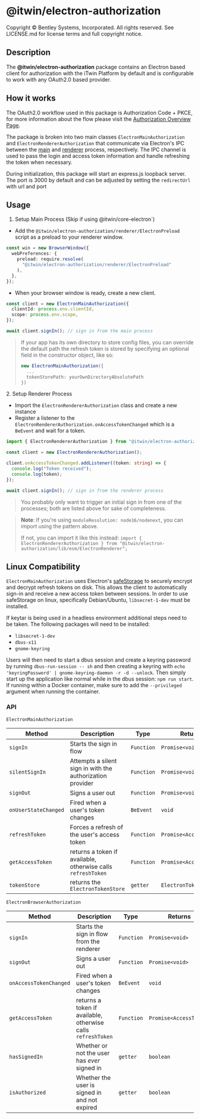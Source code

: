 # @itwin/electron-authorization

Copyright © Bentley Systems, Incorporated. All rights reserved. See LICENSE.md for license terms and full copyright notice.

## Description

The **@itwin/electron-authorization** package contains an Electron based client for authorization with the iTwin Platform by default and is configurable to work with any OAuth2.0 based provider.

## How it works

The OAuth2.0 workflow used in this package is Authorization Code + PKCE, for more information about the flow please visit the [Authorization Overview Page](https://developer.bentley.com/apis/overview/authorization/#authorizesinglepageapplicationsspaanddesktopmobileapplicationsnative).

The package is broken into two main classes `ElectronMainAuthorization` and `ElectronRendererAuthorization` that communicate via Electron's IPC between the [main](https://www.electronjs.org/docs/latest/api/ipc-main) and [renderer](https://www.electronjs.org/docs/latest/api/ipc-renderer) process, respectively. The IPC channel is used to pass the login and access token information and handle refreshing the token when necessary.

During initialization, this package will start an express.js loopback server. The port is 3000 by default and can be adjusted by setting the `redirectUrl` with url and port

## Usage

1. Setup Main Process (Skip if using @itwin/core-electron`)

- Add the `@itwin/electron-authorization/renderer/ElectronPreload` script as a preload to your renderer window.

```typescript
const win = new BrowserWindow({
  webPreferences: {
    preload: require.resolve(
      "@itwin/electron-authorization/renderer/ElectronPreload"
    ),
  },
});
```

- When your browser window is ready, create a new client.

```typescript
const client = new ElectronMainAuthorization({
  clientId: process.env.clientId,
  scope: process.env.scope,
});

await client.signIn(); // sign in from the main process
```
<blockquote> If your app has its own directory to store config files, you can override the default path the refresh token is stored by specifying an optional field in the constructor object, like so:

```typescript
new ElectronMainAuthorization({
  ...
  tokenStorePath: yourOwnDirectoryAbsolutePath
})
```
</blockquote>
2. Setup Renderer Process

- Import the `ElectronRendererAuthorization` class and create a new instance
- Register a listener to the `ElectronRendererAuthorization.onAccessTokenChanged` which is a `BeEvent` and wait for a token.

```typescript
import { ElectronRendererAuthorization } from "@itwin/electron-authorization/Renderer";

const client = new ElectronRendererAuthorization();

client.onAccessTokenChanged.addListener((token: string) => {
  console.log("Token received");
  console.log(token);
});

await client.signIn(); // sign in from the renderer process
```

> You probably only want to trigger an initial sign in from one of the processes; both are listed above for sake of completeness.

> **Note**: If you're using `moduleResolution: node16/nodenext`, you can import using the pattern above.
>
> If not, you can import it like this instead: `import { ElectronRendererAuthorization } from "@itwin/electron-authorization/lib/esm/ElectronRenderer";`

## Linux Compatibility

`ElectronMainAuthorization` uses Electron's [safeStorage](https://www.electronjs.org/docs/latest/api/safe-storage) to securely encrypt and decrypt refresh tokens on disk. This allows the client to automatically sign-in and receive a new access token between sessions. In order to use safeStorage on linux, specifically Debian/Ubuntu, `libsecret-1-dev` must be installed.

If keytar is being used in a headless environment additional steps need to be taken. The following packages will need to be installed:

- `libsecret-1-dev`
- `dbus-x11`
- `gnome-keyring`

Users will then need to start a dbus session and create a keyring password by running `dbus-run-session -- sh` and then creating a keyring with `echo 'keyringPassword' | gnome-keyring-daemon -r -d --unlock`. Then simply start up the application like normal while in the dbus session: `npm run start`. If running within a Docker container, make sure to add the `--privileged` argument when running the container.

### API

`ElectronMainAuthorization`

| Method               | Description                                                  | Type       | Returns                |
| -------------------- | ------------------------------------------------------------ | ---------- | ---------------------- |
| `signIn`             | Starts the sign in flow                                      | `Function` | `Promise<void>`        |
| `silentSignIn`       | Attempts a silent sign in with the authorization provider    | `Function` | `Promise<void>`        |
| `signOut`            | Signs a user out                                             | `Function` | `Promise<void>`        |
| `onUserStateChanged` | Fired when a user's token changes                            | `BeEvent`  | `void`                 |
| `refreshToken`       | Forces a refresh of the user's access token                  | `Function` | `Promise<AccessToken>` |
| `getAccessToken`     | returns a token if available, otherwise calls `refreshToken` | `Function` | `Promise<AccessToken>` |
| `tokenStore`         | returns the `ElectronTokenStore`                             | `getter`   | `ElectronTokenStore`   |

`ElectronBrowserAuthorization`

| Method                 | Description                                                  | Type       | Returns                |
| ---------------------- | ------------------------------------------------------------ | ---------- | ---------------------- |
| `signIn`               | Starts the sign in flow from the renderer                    | `Function` | `Promise<void>`        |
| `signOut`              | Signs a user out                                             | `Function` | `Promise<void>`        |
| `onAccessTokenChanged` | Fired when a user's token changes                            | `BeEvent`  | `void`                 |
| `getAccessToken`       | returns a token if available, otherwise calls `refreshToken` | `Function` | `Promise<AccessToken>` |
| `hasSignedIn`          | Whether or not the user has _ever_ signed in                 | `getter`   | `boolean`              |
| `isAuthorized`         | Whether the user is signed in and not expired                | `getter`   | `boolean`              |
